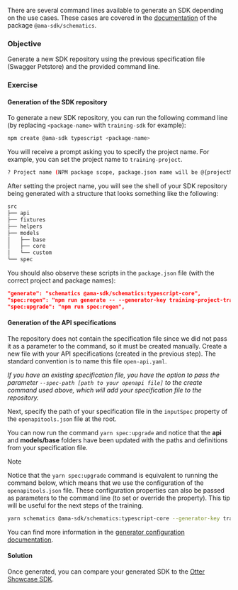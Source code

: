 There are several command lines available to generate an SDK depending on the use cases. These cases are covered in the
<a href="https://github.com/AmadeusITGroup/otter/tree/main/packages/%40ama-sdk/schematics" target="_blank">documentation</a>
of the package `@ama-sdk/schematics`.

### Objective
Generate a new SDK repository using the previous specification file (Swagger Petstore) and the provided command line.

### Exercise
#### Generation of the SDK repository
To generate a new SDK repository, you can run the following command line (by replacing `<package-name>` with `training-sdk` for example):

```bash
npm create @ama-sdk typescript <package-name>
```

You will receive a prompt asking you to specify the project name. For example, you can set the project name to `training-project`.

```bash
? Project name (NPM package scope, package.json name will be @{projectName}/{packageName})? training-project
```

After setting the project name, you will see the shell of your SDK repository being generated with a structure that looks something like the following:
```bash
src
├── api
├── fixtures
├── helpers
├── models
│   ├── base
│   ├── core
│   └── custom
└── spec
```

You should also observe these scripts in the `package.json` file (with the correct project and package names):

```json
"generate": "schematics @ama-sdk/schematics:typescript-core",
"spec:regen": "npm run generate -- --generator-key training-project-training-sdk && amasdk-clear-index",
"spec:upgrade": "npm run spec:regen",
```

#### Generation of the API specifications

The repository does not contain the specification file since we did not pass it as a parameter to the command, so it must be created manually.
Create a new file with your API specifications (created in the previous step). The standard convention is to name this file `open-api.yaml`.

*If you have an existing specification file, you have the option to pass the parameter `--spec-path [path to your openapi file]` to the
create command used above, which will add your specification file to the repository.*


Next, specify the path of your specification file in the `inputSpec` property of the `openapitools.json` file at the root.

You can now run the command `yarn spec:upgrade` and notice that the **api** and **models/base** folders have been updated with the paths and definitions from your specification file.

> [!NOTE]
> Notice that the `yarn spec:upgrade` command is equivalent to running the command below, which means that we use the configuration of the
> `openapitools.json` file. These configuration properties can also be passed as parameters to the command line (to set or override the property).
> This tip will be useful for the next steps of the training.

```bash
yarn schematics @ama-sdk/schematics:typescript-core --generator-key training-project-training-sdk
```

You can find more information in the
<a href="https://github.com/AmadeusITGroup/otter/tree/main/packages/%40ama-sdk/schematics#generator-configuration" target="_blank">generator configuration documentation</a>.

#### Solution
Once generated, you can compare your generated SDK to the <a href="https://github.com/AmadeusITGroup/otter/tree/main/packages/%40o3r-training/showcase-sdk" target="_blank">Otter Showcase SDK</a>.
